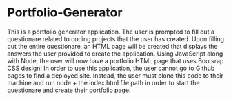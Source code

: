 # Portfolio-Generator

This is a portfolio generator application. The user is prompted to fill out
a questionare related to coding projects that the user has created. Upon filling
out the entire questionare, an HTML page will be created that displays the answers
the user provided to create the application. Using JavaScript along with Node, the user will now have a portfolio HTML page that uses Bootsrap CSS design! In order to use this application, the user cannot go to Github pages to find a deployed site. Instead, the user must clone this code to their machine and run node + the index.html file path in order to start the questionare and create their portfolio page.